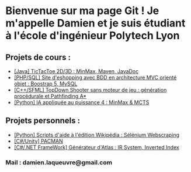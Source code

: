 <h1>Bienvenue sur ma page Git ! Je m'appelle Damien et je suis étudiant à l'école d'ingénieur Polytech Lyon</h1>
<h2>Projets de cours : </h2>
<ul>
  <li> <a href="https://github.com/Damidas0/-2023-Cours-TicTacToe-3D">[Java] TicTacToe 2D/3D : MinMax, Maven, JavaDoc</a> </li>
  <li> <a href="https://github.com/Damidas0/-2022-Cours-MVC-site-eshopping">[PHP/SQL] Site d'eshopping avec BDD en architecture MVC orienté objet : Boostrap 5, MySQL </a></li> 
  <li> <a href="https://github.com/Damidas0/-2022-Cours-TopDown-Shooter-sans-moteur-de-jeu-SFML-cpp">[C++/SFML] TopDown Shooter sans moteur de jeu : génération procédurale et Pathfinding A*</a></li>
  <li> <a href="https://github.com/Damidas0/-2022-Cours-MCTS-Minmax-applique-au-puissance-4">[Python] IA appliquée au puissance 4 : MinMax & MCTS</a> </li>
</ul>

<h2>Projets personnels : </h2>
<ul> 
  <li> <a href="https://github.com/Damidas0/-2022-Personnel-scripts-wikipedia">[Python] Scripts d'aide à l'édition Wikipédia : Sélénium Webscraping</a></li>
  <li> <a href="https://github.com/Damidas0/-2023-Unity-Pacman">[C#/Unity] PACMAN </a></li>
  <li> <a href="https://github.com/Damidas0/-2022-Personnel-IR-System-Atlas"> [C#/.NET FrameWork] Générateur d'Atlas : IR System, Inverted Index </a> </li>
</ul>


<h3> Mail : damien.laqueuvre@gmail.com <h3>


